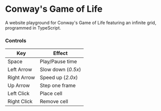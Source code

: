 # Conway's Game of Life
A website playground for Conway's Game of Life featuring an infinite grid, programmed in TypeScript.
### Controls
| Key         | Effect             |
| ----------- | ------------------ |
| Space       | Play/Pause time    |
| Left Arrow  | Slow down (*0.5x*) |
| Right Arrow | Speed up (*2.0x*)  |
| Up Arrow    | Step one frame     |
| Left Click  | Place cell         |
| Right Click | Remove cell        |
